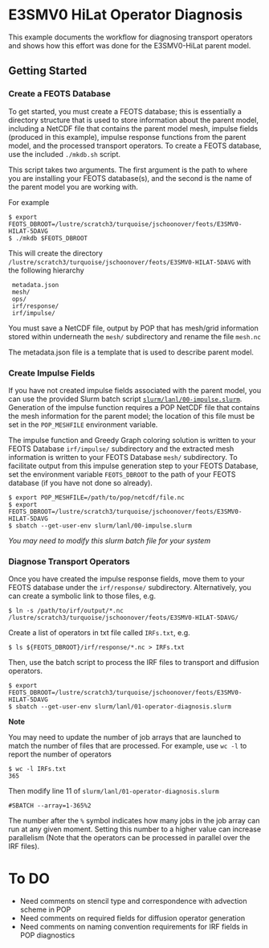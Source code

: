 # E3SMV0 HiLat Operator Diagnosis
This example documents the workflow for diagnosing transport operators and shows how this effort was done for the E3SMV0-HiLat parent model.

## Getting Started

### Create a FEOTS Database
To get started, you must create a FEOTS database; this is essentially a directory structure that is used to store information about the parent model, including a NetCDF file that contains the parent model mesh, impulse fields (produced in this example), impulse response functions from the parent model, and the processed transport operators. To create a FEOTS database, use the included `./mkdb.sh` script.

This script takes two arguments. The first argument is the path to where you are installing your FEOTS database(s), and the second is the name of the parent model you are working with.

For example
```
$ export FEOTS_DBROOT=/lustre/scratch3/turquoise/jschoonover/feots/E3SMV0-HILAT-5DAVG
$ ./mkdb $FEOTS_DBROOT
```
This will create the directory `/lustre/scratch3/turquoise/jschoonover/feots/E3SMV0-HILAT-5DAVG` with the following hierarchy 
```
 metadata.json
 mesh/
 ops/
 irf/response/
 irf/impulse/
```

You must save a NetCDF file, output by POP that has mesh/grid information stored within underneath the `mesh/` subdirectory and rename the file `mesh.nc`

The metadata.json file is a template that is used to describe parent model.

### Create Impulse Fields
If you have not created impulse fields associated with the parent model, you can use the provided Slurm batch script [`slurm/lanl/00-impulse.slurm`](./slurm/lanl/00-impulse.slurm).
Generation of the impulse function requires a POP NetCDF file that contains the mesh information for the parent model; the location of this file must be set in the `POP_MESHFILE` environment variable.

The impulse function and Greedy Graph coloring solution is written to your FEOTS Database `irf/impulse/` subdirectory and the extracted mesh information is written to your FEOTS Database `mesh/` subdirectory. To facilitate output from this impulse generation step to your FEOTS Database, set the environment variable `FEOTS_DBROOT` to the path of your FEOTS database (if you have not done so already).

```
$ export POP_MESHFILE=/path/to/pop/netcdf/file.nc
$ export FEOTS_DBROOT=/lustre/scratch3/turquoise/jschoonover/feots/E3SMV0-HILAT-5DAVG
$ sbatch --get-user-env slurm/lanl/00-impulse.slurm
```
*You may need to modify this slurm batch file for your system*


### Diagnose Transport Operators
Once you have created the impulse response fields, move them to your FEOTS database under the `irf/response/` subdirectory. Alternatively, you can create a symbolic link to those files, e.g.
```
$ ln -s /path/to/irf/output/*.nc /lustre/scratch3/turquoise/jschoonover/feots/E3SMV0-HILAT-5DAVG/
```

Create a list of operators in txt file called `IRFs.txt`, e.g.
```
$ ls ${FEOTS_DBROOT}/irf/response/*.nc > IRFs.txt
```

Then, use the batch script to process the IRF files to transport and diffusion operators.
```
$ export FEOTS_DBROOT=/lustre/scratch3/turquoise/jschoonover/feots/E3SMV0-HILAT-5DAVG
$ sbatch --get-user-env slurm/lanl/01-operator-diagnosis.slurm
```

**Note**

You may need to update the number of job arrays that are launched to match the number of files that are processed. For example, use `wc -l` to report the number of operators
```
$ wc -l IRFs.txt
365
```
Then modify line 11 of `slurm/lanl/01-operator-diagnosis.slurm`
```
#SBATCH --array=1-365%2
```
The number after the `%` symbol indicates how many jobs in the job array can run at any given moment. Setting this number to a higher value can increase parallelism (Note that the operators can be processed in parallel over the IRF files).


# To DO
* Need comments on stencil type and correspondence with advection scheme in POP
* Need comments on required fields for diffusion operator generation
* Need comments on naming convention requirements for IRF fields in POP diagnostics
